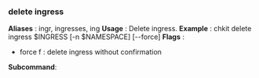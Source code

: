 
### delete ingress

**Aliases**   :
  ingr, ingresses, ing
**Usage**     :
 Delete ingress.
**Example**   :
  chkit delete ingress $INGRESS [-n $NAMESPACE] [--force]
**Flags**     :
  + force f : delete ingress without confirmation
  
**Subcommand**:
  
